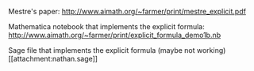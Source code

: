 Mestre's paper:  http://www.aimath.org/~farmer/print/mestre_explicit.pdf

Mathematica notebook that implements the explicit formula:  http://www.aimath.org/~farmer/print/explicit_formula_demo1b.nb

Sage file that implements the explicit formula (maybe not working) [[attachment:nathan.sage]]

